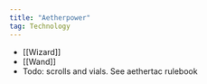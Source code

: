 ```yaml
---
title: "Aetherpower"
tag: Technology
---
```


- [[Wizard]]
- [[Wand]]
- Todo: scrolls and vials. See aethertac rulebook
